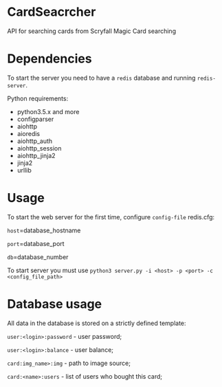 # CardSeacrcher

API for searching cards from Scryfall Magic Card searching

# Dependencies

To start the server you need to have a `redis` database and running `redis-server`.

Python requirements:

- python3.5.x and more
- configparser
- aiohttp
- aioredis
- aiohttp_auth
- aiohttp_session
- aiohttp_jinja2
- jinja2
- urllib

# Usage

To start the web server for the first time, configure `config-file` redis.cfg:

`host`=database_hostname

`port`=database_port

`db`=database_number

To start server you must use `python3 server.py -i <host> -p <port> -c <config_file_path>`

# Database usage

All data in the database is stored on a strictly defined template:

`user:<login>:password` - user password;

`user:<login>:balance` - user balance;

`card:img_name>:img` - path to image source;

`card:<name>:users` - list of users who bought this card;


